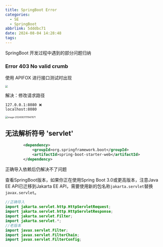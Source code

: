 ```yaml
---
title: SpringBoot Error
categories:
  - SE
  - SpringBoot
abbrlink: 5dddbc71
date: 2024-08-04 14:28:48
tags:
---
```


SpringBoot 开发过程中遇到的部分问题归纳

<!-- more -->

### Error 403 No valid crumb

使用 APIFOX  进行接口测试时出现

<img src="http://wcx0206.oss-cn-nanjing.aliyuncs.com/alt=image-20240831111724949" style="zoom:50%;" />

解决：修改请求路径

```
127.0.0.1:8080 ❌
localhost:8080
```

<img src="http://wcx0206.oss-cn-nanjing.aliyuncs.com/image-20240831111947671.png" alt="image-20240831111947671" style="zoom:50%;" />



## 无法解析符号 'servlet'

```xml
		<dependency>
			<groupId>org.springframework.boot</groupId>
			<artifactId>spring-boot-starter-web</artifactId>
		</dependency>
```

正确导入依赖后仍解决不了问题

查看SpringBoot版本，如果你正在使用Spring Boot 3.0或更高版本，注意Java EE API已迁移到Jakarta EE API，需要使用新的包名称`jakarta.servlet`替换`javax.servlet`。

```java
//正确导入
import jakarta.servlet.http.HttpServletRequest;
import jakarta.servlet.http.HttpServletResponse;
import jakarta.servlet.Filter;
import jakarta.servlet.*;
//老版本
import javax.servlet.Filter;
import javax.servlet.FilterChain;
import javax.servlet.FilterConfig;

```


